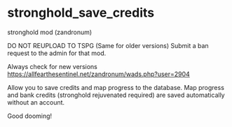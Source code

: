 # stronghold_save_credits
stronghold mod (zandronum)

DO NOT REUPLOAD TO TSPG (Same for older versions) Submit a ban request to the admin for that mod.

Always check for new versions https://allfearthesentinel.net/zandronum/wads.php?user=2904

Allow you to save credits and map progress to the database.
Map progress and bank credits (stronghold rejuvenated required) are saved automatically without an account.

Good dooming!

